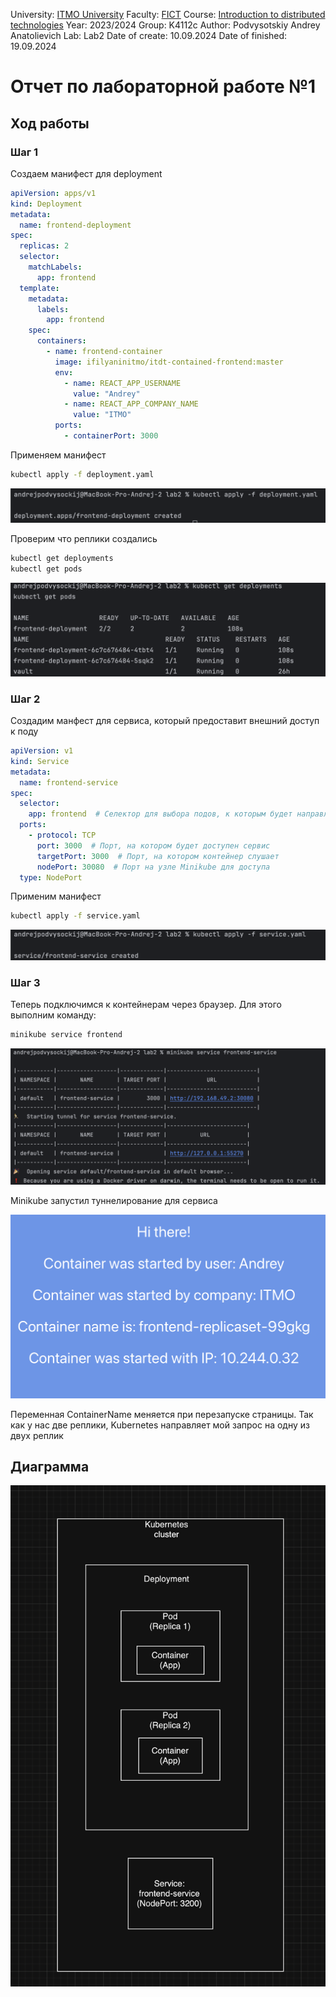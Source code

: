 University: [ITMO University](https://itmo.ru/ru/)
Faculty: [FICT](https://fict.itmo.ru)
Course: [Introduction to distributed technologies](https://github.com/itmo-ict-faculty/introduction-to-distributed-technologies)
Year: 2023/2024
Group: K4112c
Author: Podvysotskiy Andrey Anatolievich
Lab: Lab2
Date of create: 10.09.2024
Date of finished: 19.09.2024

# Отчет по лабораторной работе №1

## Ход работы

### Шаг 1

Создаем манифест для deployment

```yaml
apiVersion: apps/v1
kind: Deployment
metadata:
  name: frontend-deployment
spec:
  replicas: 2
  selector:
    matchLabels:
      app: frontend
  template:
    metadata:
      labels:
        app: frontend
    spec:
      containers:
        - name: frontend-container
          image: ifilyaninitmo/itdt-contained-frontend:master
          env:
            - name: REACT_APP_USERNAME
              value: "Andrey"
            - name: REACT_APP_COMPANY_NAME
              value: "ITMO"
          ports:
            - containerPort: 3000
```

Применяем манифест

```bash
kubectl apply -f deployment.yaml
```

![1](photoReport/1.png)

Проверим что реплики создались

```bash
kubectl get deployments
kubectl get pods
```
![2](photoReport/2.png)

### Шаг 2

Создадим манфест для сервиса, который предоставит внешний доступ к поду

```yaml
apiVersion: v1
kind: Service
metadata:
  name: frontend-service
spec:
  selector:
    app: frontend  # Селектор для выбора подов, к которым будет направляться трафик
  ports:
    - protocol: TCP
      port: 3000  # Порт, на котором будет доступен сервис
      targetPort: 3000  # Порт, на котором контейнер слушает
      nodePort: 30080  # Порт на узле Minikube для доступа
  type: NodePort
```

Применим манифест

```bash
kubectl apply -f service.yaml
```

![3](photoReport/3.png)

### Шаг 3

Теперь подключимся к контейнерам через браузер. Для этого выполним команду:

```bash
minikube service frontend
```
![5](photoReport/5.png)

Minikube запустил туннелирование для сервиса

![6](photoReport/6.png)

Переменная ContainerName меняется при перезапуске страницы. Так как у нас две реплики, Kubernetes направляет мой запрос на одну из двух реплик


## Диаграмма

![diagram](diagram.png)